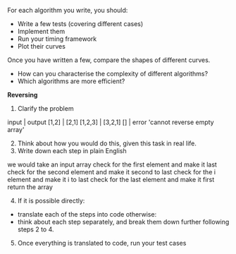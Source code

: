 For each algorithm you write, you should:

 - Write a few tests (covering different cases)
 - Implement them
 - Run your timing framework
 - Plot their curves

Once you have written a few, compare the shapes of different curves.

 - How can you characterise the complexity of different algorithms?
 - Which algorithms are more efficient?

**Reversing**

1. Clarify the problem

input     |     output
[1,2]     |  [2,1]
[1,2,3]   |  [3,2,1]
[]        |  error 'cannot reverse empty array'


2. Think about how you would do this, given this task in real life.
3. Write down each step in plain English

we would take an input array 
check for the first element and make it last 
check for the second element and make it second to last
check for the i element and make it i to last 
check for the last element and make it first
return the array 
 
4. If it is possible directly:
  * translate each of the steps into code otherwise:
  * think about each step separately, and break them down further following     steps 2 to 4.
5. Once everything is translated to code, run your test cases
